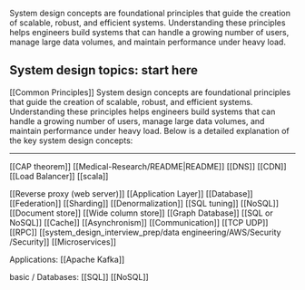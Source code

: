System design concepts are foundational principles that guide the creation of scalable, robust, and efficient systems. Understanding these principles helps engineers build systems that can handle a growing number of users, manage large data volumes, and maintain performance under heavy load.
## System design topics: start here
[[Common Principles]]
System design concepts are foundational principles that guide the creation of scalable, robust, and efficient systems. Understanding these principles helps engineers build systems that can handle a growing number of users, manage large data volumes, and maintain performance under heavy load. Below is a detailed explanation of the key system design concepts:

---
[[CAP theorem]]
[[Medical-Research/README|README]]
[[DNS]]
[[CDN]]
[[Load Balancer]]
[[scala]]

[[Reverse proxy (web server)]]
[[Application Layer]]
[[Database]]
[[Federation]]
[[Sharding]]
[[Denormalization]]
[[SQL tuning]]
[[NoSQL]]
[[Document store]]
[[Wide column store]]
[[Graph Database]]
[[SQL or NoSQL]]
[[Cache]]
[[Asynchronism]]
[[Communication]]
[[TCP UDP]]
[[RPC]]
[[system_design_interview_prep/data engineering/AWS/Security /Security]]
[[Microservices]]

Applications:
[[Apache Kafka]]

basic / Databases:
[[SQL]]
[[NoSQL]]

